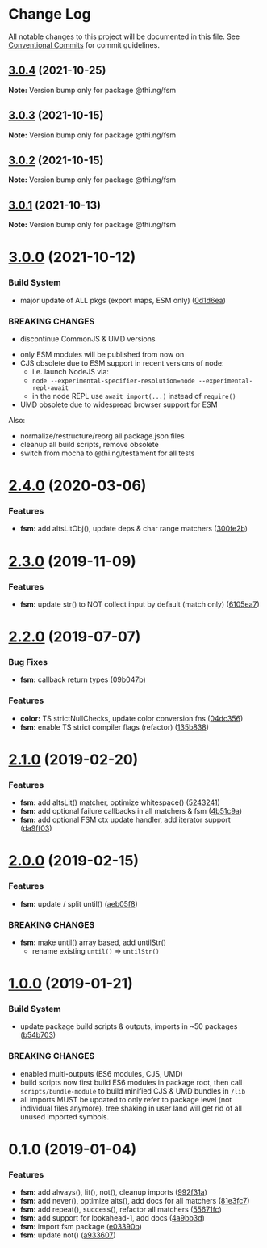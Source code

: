 # Change Log

All notable changes to this project will be documented in this file.
See [Conventional Commits](https://conventionalcommits.org) for commit guidelines.

## [3.0.4](https://github.com/thi-ng/umbrella/compare/@thi.ng/fsm@3.0.3...@thi.ng/fsm@3.0.4) (2021-10-25)

**Note:** Version bump only for package @thi.ng/fsm





## [3.0.3](https://github.com/thi-ng/umbrella/compare/@thi.ng/fsm@3.0.2...@thi.ng/fsm@3.0.3) (2021-10-15)

**Note:** Version bump only for package @thi.ng/fsm





## [3.0.2](https://github.com/thi-ng/umbrella/compare/@thi.ng/fsm@3.0.1...@thi.ng/fsm@3.0.2) (2021-10-15)

**Note:** Version bump only for package @thi.ng/fsm





## [3.0.1](https://github.com/thi-ng/umbrella/compare/@thi.ng/fsm@3.0.0...@thi.ng/fsm@3.0.1) (2021-10-13)

**Note:** Version bump only for package @thi.ng/fsm





# [3.0.0](https://github.com/thi-ng/umbrella/compare/@thi.ng/fsm@2.4.63...@thi.ng/fsm@3.0.0) (2021-10-12)


### Build System

* major update of ALL pkgs (export maps, ESM only) ([0d1d6ea](https://github.com/thi-ng/umbrella/commit/0d1d6ea9fab2a645d6c5f2bf2591459b939c09b6))


### BREAKING CHANGES

* discontinue CommonJS & UMD versions

- only ESM modules will be published from now on
- CJS obsolete due to ESM support in recent versions of node:
  - i.e. launch NodeJS via:
  - `node --experimental-specifier-resolution=node --experimental-repl-await`
  - in the node REPL use `await import(...)` instead of `require()`
- UMD obsolete due to widespread browser support for ESM

Also:
- normalize/restructure/reorg all package.json files
- cleanup all build scripts, remove obsolete
- switch from mocha to @thi.ng/testament for all tests






#  [2.4.0](https://github.com/thi-ng/umbrella/compare/@thi.ng/fsm@2.3.7...@thi.ng/fsm@2.4.0) (2020-03-06) 

###  Features 

- **fsm:** add altsLitObj(), update deps & char range matchers ([300fe2b](https://github.com/thi-ng/umbrella/commit/300fe2bf6a814f3822a2173576c8ab7b76d3f4bb)) 

#  [2.3.0](https://github.com/thi-ng/umbrella/compare/@thi.ng/fsm@2.2.5...@thi.ng/fsm@2.3.0) (2019-11-09) 

###  Features 

- **fsm:** update str() to NOT collect input by default (match only) ([6105ea7](https://github.com/thi-ng/umbrella/commit/6105ea7f8a9c99b0117bb6db2396607438c1eb02)) 

#  [2.2.0](https://github.com/thi-ng/umbrella/compare/@thi.ng/fsm@2.1.15...@thi.ng/fsm@2.2.0) (2019-07-07) 

###  Bug Fixes 

- **fsm:** callback return types ([09b047b](https://github.com/thi-ng/umbrella/commit/09b047b)) 

###  Features 

- **color:** TS strictNullChecks, update color conversion fns ([04dc356](https://github.com/thi-ng/umbrella/commit/04dc356)) 
- **fsm:** enable TS strict compiler flags (refactor) ([135b838](https://github.com/thi-ng/umbrella/commit/135b838)) 

#  [2.1.0](https://github.com/thi-ng/umbrella/compare/@thi.ng/fsm@2.0.0...@thi.ng/fsm@2.1.0) (2019-02-20) 

###  Features 

- **fsm:** add altsLit() matcher, optimize whitespace() ([5243241](https://github.com/thi-ng/umbrella/commit/5243241)) 
- **fsm:** add optional failure callbacks in all matchers & fsm ([4b51c9a](https://github.com/thi-ng/umbrella/commit/4b51c9a)) 
- **fsm:** add optional FSM ctx update handler, add iterator support ([da9ff03](https://github.com/thi-ng/umbrella/commit/da9ff03)) 

#  [2.0.0](https://github.com/thi-ng/umbrella/compare/@thi.ng/fsm@1.0.4...@thi.ng/fsm@2.0.0) (2019-02-15) 

###  Features 

- **fsm:** update / split until() ([aeb05f8](https://github.com/thi-ng/umbrella/commit/aeb05f8)) 

###  BREAKING CHANGES 

- **fsm:** make until() array based, add untilStr() 
    - rename existing `until()` => `untilStr()` 

#  [1.0.0](https://github.com/thi-ng/umbrella/compare/@thi.ng/fsm@0.1.0...@thi.ng/fsm@1.0.0) (2019-01-21) 

###  Build System 

- update package build scripts & outputs, imports in ~50 packages ([b54b703](https://github.com/thi-ng/umbrella/commit/b54b703)) 

###  BREAKING CHANGES 

- enabled multi-outputs (ES6 modules, CJS, UMD) 
- build scripts now first build ES6 modules in package root, then call   `scripts/bundle-module` to build minified CJS & UMD bundles in `/lib` 
- all imports MUST be updated to only refer to package level   (not individual files anymore). tree shaking in user land will get rid of   all unused imported symbols. 

#  0.1.0 (2019-01-04) 

###  Features 

- **fsm:** add always(), lit(), not(), cleanup imports ([992f31a](https://github.com/thi-ng/umbrella/commit/992f31a)) 
- **fsm:** add never(), optimize alts(), add docs for all matchers ([81e3fc7](https://github.com/thi-ng/umbrella/commit/81e3fc7)) 
- **fsm:** add repeat(), success(), refactor all matchers ([55671fc](https://github.com/thi-ng/umbrella/commit/55671fc)) 
- **fsm:** add support for lookahead-1, add docs ([4a9bb3d](https://github.com/thi-ng/umbrella/commit/4a9bb3d)) 
- **fsm:** import fsm package ([e03390b](https://github.com/thi-ng/umbrella/commit/e03390b)) 
- **fsm:** update not() ([a933607](https://github.com/thi-ng/umbrella/commit/a933607))
